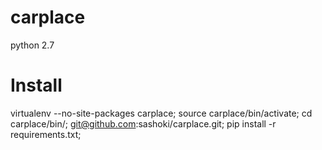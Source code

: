 # carplace
python 2.7

# Install
virtualenv --no-site-packages carplace;
source carplace/bin/activate; 
cd carplace/bin/;
git@github.com:sashoki/carplace.git;
pip install -r requirements.txt;
